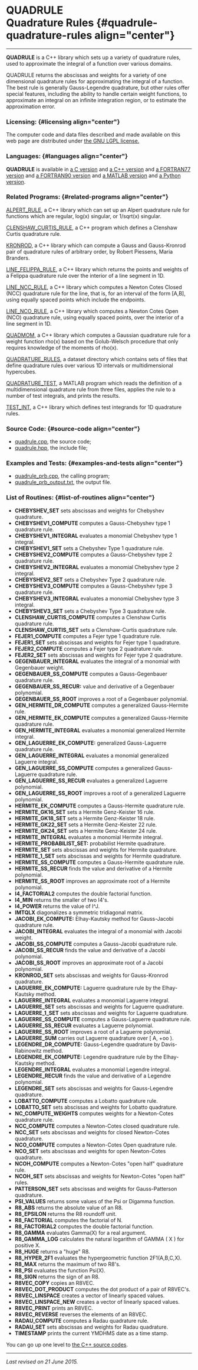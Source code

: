 QUADRULE\
Quadrature Rules {#quadrule-quadrature-rules align="center"}
================

------------------------------------------------------------------------

**QUADRULE** is a C++ library which sets up a variety of quadrature
rules, used to approximate the integral of a function over various
domains.

QUADRULE returns the abscissas and weights for a variety of one
dimensional quadrature rules for approximating the integral of a
function. The best rule is generally Gauss-Legendre quadrature, but
other rules offer special features, including the ability to handle
certain weight functions, to approximate an integral on an infinite
integration region, or to estimate the approximation error.

### Licensing: {#licensing align="center"}

The computer code and data files described and made available on this
web page are distributed under [the GNU LGPL
license.](../../txt/gnu_lgpl.txt)

### Languages: {#languages align="center"}

**QUADRULE** is available in [a C
version](../../c_src/quadrule/quadrule.md) and [a C++
version](../../master/quadrule/quadrule.md) and [a FORTRAN77
version](../../f77_src/quadrule/quadrule.md) and [a FORTRAN90
version](../../f_src/quadrule/quadrule.md) and [a MATLAB
version](../../m_src/quadrule/quadrule.md) and [a Python
version](../../py_src/quadrule/quadrule.md).

### Related Programs: {#related-programs align="center"}

[ALPERT\_RULE](../../master/alpert_rule/alpert_rule.md), a C++
library which can set up an Alpert quadrature rule for functions which
are regular, log(x) singular, or 1/sqrt(x) singular.

[CLENSHAW\_CURTIS\_RULE](../../master/clenshaw_curtis_rule/clenshaw_curtis_rule.md),
a C++ program which defines a Clenshaw Curtis quadrature rule.

[KRONROD](../../master/kronrod/kronrod.md), a C++ library which can
compute a Gauss and Gauss-Kronrod pair of quadrature rules of arbitrary
order, by Robert Piessens, Maria Branders.

[LINE\_FELIPPA\_RULE](../../master/line_felippa_rule/line_felippa_rule.md),
a C++ library which returns the points and weights of a Felippa
quadrature rule over the interior of a line segment in 1D.

[LINE\_NCC\_RULE](../../master/line_ncc_rule/line_ncc_rule.md), a C++
library which computes a Newton Cotes Closed (NCC) quadrature rule for
the line, that is, for an interval of the form \[A,B\], using equally
spaced points which include the endpoints.

[LINE\_NCO\_RULE](../../master/line_nco_rule/line_nco_rule.md), a C++
library which computes a Newton Cotes Open (NCO) quadrature rule, using
equally spaced points, over the interior of a line segment in 1D.

[QUADMOM](../../master/quadmom/quadmom.md), a C++ library which
computes a Gaussian quadrature rule for a weight function rho(x) based
on the Golub-Welsch procedure that only requires knowledge of the
moments of rho(x).

[QUADRATURE\_RULES](../../datasets/quadrature_rules/quadrature_rules.md),
a dataset directory which contains sets of files that define quadrature
rules over various 1D intervals or multidimensional hypercubes.

[QUADRATURE\_TEST](../../m_src/quadrature_test/quadrature_test.md), a
MATLAB program which reads the definition of a multidimensional
quadrature rule from three files, applies the rule to a number of test
integrals, and prints the results.

[TEST\_INT](../../master/test_int/test_int.md), a C++ library which
defines test integrands for 1D quadrature rules.

### Source Code: {#source-code align="center"}

-   [quadrule.cpp](quadrule.cpp), the source code;
-   [quadrule.hpp](quadrule.hpp), the include file;

### Examples and Tests: {#examples-and-tests align="center"}

-   [quadrule\_prb.cpp](quadrule_prb.cpp), the calling program;
-   [quadrule\_prb\_output.txt](quadrule_prb_output.txt), the output
    file.

### List of Routines: {#list-of-routines align="center"}

-   **CHEBYSHEV\_SET** sets abscissas and weights for Chebyshev
    quadrature.
-   **CHEBYSHEV1\_COMPUTE** computes a Gauss-Chebyshev type 1 quadrature
    rule.
-   **CHEBYSHEV1\_INTEGRAL** evaluates a monomial Chebyshev type 1
    integral.
-   **CHEBYSHEV1\_SET** sets a Chebyshev Type 1 quadrature rule.
-   **CHEBYSHEV2\_COMPUTE** computes a Gauss-Chebyshev type 2 quadrature
    rule.
-   **CHEBYSHEV2\_INTEGRAL** evaluates a monomial Chebyshev type 2
    integral.
-   **CHEBYSHEV2\_SET** sets a Chebyshev Type 2 quadrature rule.
-   **CHEBYSHEV3\_COMPUTE** computes a Gauss-Chebyshev type 3 quadrature
    rule.
-   **CHEBYSHEV3\_INTEGRAL** evaluates a monomial Chebyshev type 3
    integral.
-   **CHEBYSHEV3\_SET** sets a Chebyshev Type 3 quadrature rule.
-   **CLENSHAW\_CURTIS\_COMPUTE** computes a Clenshaw Curtis quadrature
    rule.
-   **CLENSHAW\_CURTIS\_SET** sets a Clenshaw-Curtis quadrature rule.
-   **FEJER1\_COMPUTE** computes a Fejer type 1 quadrature rule.
-   **FEJER1\_SET** sets abscissas and weights for Fejer type 1
    quadrature.
-   **FEJER2\_COMPUTE** computes a Fejer type 2 quadrature rule.
-   **FEJER2\_SET** sets abscissas and weights for Fejer type 2
    quadrature.
-   **GEGENBAUER\_INTEGRAL** evaluates the integral of a monomial with
    Gegenbauer weight.
-   **GEGENBAUER\_SS\_COMPUTE** computes a Gauss-Gegenbauer quadrature
    rule.
-   **GEGENBAUER\_SS\_RECUR:** value and derivative of a Gegenbauer
    polynomial.
-   **GEGENBAUER\_SS\_ROOT** improves a root of a Gegenbauer polynomial.
-   **GEN\_HERMITE\_DR\_COMPUTE** computes a generalized Gauss-Hermite
    rule.
-   **GEN\_HERMITE\_EK\_COMPUTE** computes a generalized Gauss-Hermite
    quadrature rule.
-   **GEN\_HERMITE\_INTEGRAL** evaluates a monomial generalized Hermite
    integral.
-   **GEN\_LAGUERRE\_EK\_COMPUTE:** generalized Gauss-Laguerre
    quadrature rule.
-   **GEN\_LAGUERRE\_INTEGRAL** evaluates a monomial generalized
    Laguerre integral.
-   **GEN\_LAGUERRE\_SS\_COMPUTE** computes a generalized Gauss-Laguerre
    quadrature rule.
-   **GEN\_LAGUERRE\_SS\_RECUR** evaluates a generalized Laguerre
    polynomial.
-   **GEN\_LAGUERRE\_SS\_ROOT** improves a root of a generalized
    Laguerre polynomial.
-   **HERMITE\_EK\_COMPUTE** computes a Gauss-Hermite quadrature rule.
-   **HERMITE\_GK16\_SET** sets a Hermite Genz-Keister 16 rule.
-   **HERMITE\_GK18\_SET** sets a Hermite Genz-Keister 18 rule.
-   **HERMITE\_GK22\_SET** sets a Hermite Genz-Keister 22 rule.
-   **HERMITE\_GK24\_SET** sets a Hermite Genz-Keister 24 rule.
-   **HERMITE\_INTEGRAL** evaluates a monomial Hermite integral.
-   **HERMITE\_PROBABILIST\_SET:** probabilist Hermite quadrature.
-   **HERMITE\_SET** sets abscissas and weights for Hermite quadrature.
-   **HERMITE\_1\_SET** sets abscissas and weights for Hermite
    quadrature.
-   **HERMITE\_SS\_COMPUTE** computes a Gauss-Hermite quadrature rule.
-   **HERMITE\_SS\_RECUR** finds the value and derivative of a Hermite
    polynomial.
-   **HERMITE\_SS\_ROOT** improves an approximate root of a Hermite
    polynomial.
-   **I4\_FACTORIAL2** computes the double factorial function.
-   **I4\_MIN** returns the smaller of two I4's.
-   **I4\_POWER** returns the value of I\^J.
-   **IMTQLX** diagonalizes a symmetric tridiagonal matrix.
-   **JACOBI\_EK\_COMPUTE:** Elhay-Kautsky method for Gauss-Jacobi
    quadrature rule.
-   **JACOBI\_INTEGRAL** evaluates the integral of a monomial with
    Jacobi weight.
-   **JACOBI\_SS\_COMPUTE** computes a Gauss-Jacobi quadrature rule.
-   **JACOBI\_SS\_RECUR** finds the value and derivative of a Jacobi
    polynomial.
-   **JACOBI\_SS\_ROOT** improves an approximate root of a Jacobi
    polynomial.
-   **KRONROD\_SET** sets abscissas and weights for Gauss-Kronrod
    quadrature.
-   **LAGUERRE\_EK\_COMPUTE:** Laguerre quadrature rule by the
    Elhay-Kautsky method.
-   **LAGUERRE\_INTEGRAL** evaluates a monomial Laguerre integral.
-   **LAGUERRE\_SET** sets abscissas and weights for Laguerre
    quadrature.
-   **LAGUERRE\_1\_SET** sets abscissas and weights for Laguerre
    quadrature.
-   **LAGUERRE\_SS\_COMPUTE** computes a Gauss-Laguerre quadrature rule.
-   **LAGUERRE\_SS\_RECUR** evaluates a Laguerre polynomial.
-   **LAGUERRE\_SS\_ROOT** improves a root of a Laguerre polynomial.
-   **LAGUERRE\_SUM** carries out Laguerre quadrature over \[ A, +oo ).
-   **LEGENDRE\_DR\_COMPUTE:** Gauss-Legendre quadrature by
    Davis-Rabinowitz method.
-   **LEGENDRE\_EK\_COMPUTE:** Legendre quadrature rule by the
    Elhay-Kautsky method.
-   **LEGENDRE\_INTEGRAL** evaluates a monomial Legendre integral.
-   **LEGENDRE\_RECUR** finds the value and derivative of a Legendre
    polynomial.
-   **LEGENDRE\_SET** sets abscissas and weights for Gauss-Legendre
    quadrature.
-   **LOBATTO\_COMPUTE** computes a Lobatto quadrature rule.
-   **LOBATTO\_SET** sets abscissas and weights for Lobatto quadrature.
-   **NC\_COMPUTE\_WEIGHTS** computes weights for a Newton-Cotes
    quadrature rule.
-   **NCC\_COMPUTE** computes a Newton-Cotes closed quadrature rule.
-   **NCC\_SET** sets abscissas and weights for closed Newton-Cotes
    quadrature.
-   **NCO\_COMPUTE** computes a Newton-Cotes Open quadrature rule.
-   **NCO\_SET** sets abscissas and weights for open Newton-Cotes
    quadrature.
-   **NCOH\_COMPUTE** computes a Newton-Cotes "open half" quadrature
    rule.
-   **NCOH\_SET** sets abscissas and weights for Newton-Cotes "open
    half" rules.
-   **PATTERSON\_SET** sets abscissas and weights for Gauss-Patterson
    quadrature.
-   **PSI\_VALUES** returns some values of the Psi or Digamma function.
-   **R8\_ABS** returns the absolute value of an R8.
-   **R8\_EPSILON** returns the R8 roundoff unit.
-   **R8\_FACTORIAL** computes the factorial of N.
-   **R8\_FACTORIAL2** computes the double factorial function.
-   **R8\_GAMMA** evaluates Gamma(X) for a real argument.
-   **R8\_GAMMA\_LOG** calculates the natural logarithm of GAMMA ( X )
    for positive X.
-   **R8\_HUGE** returns a "huge" R8.
-   **R8\_HYPER\_2F1** evaluates the hypergeometric function
    2F1(A,B,C,X).
-   **R8\_MAX** returns the maximum of two R8's.
-   **R8\_PSI** evaluates the function Psi(X).
-   **R8\_SIGN** returns the sign of an R8.
-   **R8VEC\_COPY** copies an R8VEC.
-   **R8VEC\_DOT\_PRODUCT** computes the dot product of a pair of
    R8VEC's.
-   **R8VEC\_LINSPACE** creates a vector of linearly spaced values.
-   **R8VEC\_LINSPACE\_NEW** creates a vector of linearly spaced values.
-   **R8VEC\_PRINT** prints an R8VEC.
-   **R8VEC\_REVERSE** reverses the elements of an R8VEC.
-   **RADAU\_COMPUTE** computes a Radau quadrature rule.
-   **RADAU\_SET** sets abscissas and weights for Radau quadrature.
-   **TIMESTAMP** prints the current YMDHMS date as a time stamp.

You can go up one level to [the C++ source codes](../cpp_src.md).

------------------------------------------------------------------------

*Last revised on 21 June 2015.*
